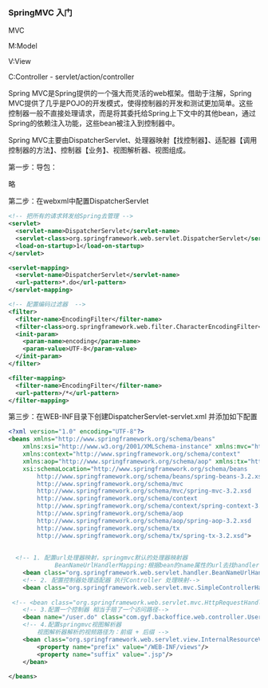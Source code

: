 ### SpringMVC 入门

MVC

M:Model

V:View

C:Controller - servlet/action/controller

 

Spring MVC是Spring提供的一个强大而灵活的web框架。借助于注解，Spring MVC提供了几乎是POJO的开发模式，使得控制器的开发和测试更加简单。这些控制器一般不直接处理请求，而是将其委托给Spring上下文中的其他bean，通过Spring的依赖注入功能，这些bean被注入到控制器中。

 

Spring MVC主要由DispatcherServlet、处理器映射【找控制器】、适配器【调用控制器的方法】、控制器【业务】、视图解析器、视图组成。





第一步：导包：

略


第二步：在webxml中配置DispatcherServlet

```xml
<!-- 把所有的请求转发给Spring去管理 -->
<servlet>
  <servlet-name>DispatcherServlet</servlet-name>
  <servlet-class>org.springframework.web.servlet.DispatcherServlet</servlet-class>
  <load-on-startup>1</load-on-startup>
</servlet>

<servlet-mapping>
  <servlet-name>DispatcherServlet</servlet-name>
  <url-pattern>*.do</url-pattern>
</servlet-mapping>

<!-- 配置编码过滤器  -->
<filter>
  <filter-name>EncodingFilter</filter-name>
  <filter-class>org.springframework.web.filter.CharacterEncodingFilter</filter-class>
  <init-param>
    <param-name>encoding</param-name>
    <param-value>UTF-8</param-value>
  </init-param>
</filter>

<filter-mapping>
  <filter-name>EncodingFilter</filter-name>
  <url-pattern>/*</url-pattern>
</filter-mapping>

```

第三步：在WEB-INF目录下创建DispatcherServlet-servlet.xml  并添加如下配置

```xml
<?xml version="1.0" encoding="UTF-8"?>
<beans xmlns="http://www.springframework.org/schema/beans"
	xmlns:xsi="http://www.w3.org/2001/XMLSchema-instance" xmlns:mvc="http://www.springframework.org/schema/mvc"
	xmlns:context="http://www.springframework.org/schema/context"
	xmlns:aop="http://www.springframework.org/schema/aop" xmlns:tx="http://www.springframework.org/schema/tx"
	xsi:schemaLocation="http://www.springframework.org/schema/beans 
		http://www.springframework.org/schema/beans/spring-beans-3.2.xsd 
		http://www.springframework.org/schema/mvc 
		http://www.springframework.org/schema/mvc/spring-mvc-3.2.xsd 
		http://www.springframework.org/schema/context 
		http://www.springframework.org/schema/context/spring-context-3.2.xsd 
		http://www.springframework.org/schema/aop 
		http://www.springframework.org/schema/aop/spring-aop-3.2.xsd 
		http://www.springframework.org/schema/tx 
		http://www.springframework.org/schema/tx/spring-tx-3.2.xsd">
		
  
  <!-- 1. 配置url处理器映射，springmvc默认的处理器映射器
			 BeanNameUrlHandlerMapping:根据bean的name属性的url去找handlerController -->
    <bean class="org.springframework.web.servlet.handler.BeanNameUrlHandlerMapping"/>
    <!-- 2. 配置控制器处理适配器 执行Controller 处理映射-->
    <bean class="org.springframework.web.servlet.mvc.SimpleControllerHandlerAdapter"/>
  
 <!-- <bean class="org.springframework.web.servlet.mvc.HttpRequestHandlerAdapter"/>-->
    <!-- 3.配置一个控制器 相当于赔了一个访问路径-->
    <bean name="/user.do" class="com.gyf.backoffice.web.controller.UserController"/>
    <!-- 4.配置springmvc视图解析器
        视图解析器解析的视频路径为：前缀 + 后缀 -->
    <bean class="org.springframework.web.servlet.view.InternalResourceViewResolver">
        <property name="prefix" value="/WEB-INF/views"/>
        <property name="suffix" value=".jsp"/>
    </bean>
  
</beans>

```

